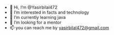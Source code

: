 - 👋 Hi, I’m @Yasirbilal472
- 👀 I’m interested in facts and technology
- 🌱 I’m currently learning java
- 💞️ I’m looking for a mentor
- 📫 you can reach me by yasirbilal472@gmail.com 


<!---
Yasirbilal472/Yasirbilal472 is a ✨ special ✨ repository because its `README.md` (this file) appears on your GitHub profile.
You can click the Preview link to take a look at your changes.
--->
